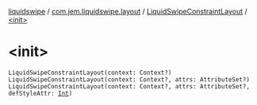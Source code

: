 [liquidswipe](../../index.md) / [com.jem.liquidswipe.layout](../index.md) / [LiquidSwipeConstraintLayout](index.md) / [&lt;init&gt;](./-init-.md)

# &lt;init&gt;

`LiquidSwipeConstraintLayout(context: Context?)`
`LiquidSwipeConstraintLayout(context: Context?, attrs: AttributeSet?)`
`LiquidSwipeConstraintLayout(context: Context?, attrs: AttributeSet?, defStyleAttr: `[`Int`](https://kotlinlang.org/api/latest/jvm/stdlib/kotlin/-int/index.html)`)`